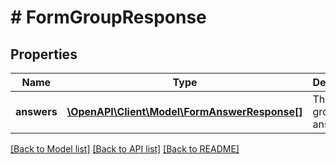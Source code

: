 # # FormGroupResponse

## Properties

Name | Type | Description | Notes
------------ | ------------- | ------------- | -------------
**answers** | [**\OpenAPI\Client\Model\FormAnswerResponse[]**](FormAnswerResponse.md) | The form group answers |

[[Back to Model list]](../../README.md#models) [[Back to API list]](../../README.md#endpoints) [[Back to README]](../../README.md)
